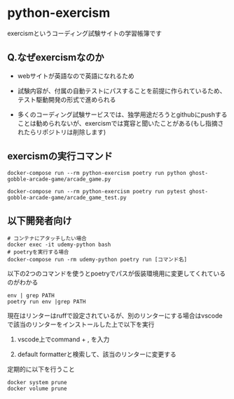 # python-exercism

exercismというコーディング試験サイトの学習帳簿です

## Q.なぜexercismなのか

* webサイトが英語なので英語になれるため

* 試験内容が、付属の自動テストにパスすることを前提に作られているため、テスト駆動開発の形式で進められる

* 多くのコーディング試験サービスでは、独学用途だろうとgithubにpushすることは勧められないが、exercismでは寛容と聞いたことがある(もし指摘されたらリポジトリは削除します)

## exercismの実行コマンド

~~~
docker-compose run --rm python-exercism poetry run python ghost-gobble-arcade-game/arcade_game.py

docker-compose run --rm python-exercism poetry run pytest ghost-gobble-arcade-game/arcade_game_test.py
~~~


## 以下開発者向け

~~~
# コンテナにアタッチしたい場合
docker exec -it udemy-python bash
# poetryを実行する場合
docker-compose run -rm udemy-python poetry run [コマンド名]
~~~

以下の2つのコマンドを使うとpoetryでパスが仮装環境用に変更してくれているのがわかる
~~~
env | grep PATH
poetry run env |grep PATH
~~~

現在はリンターはruffで設定されているが、別のリンターにする場合はvscodeで該当のリンターをインストールした上で以下を実行

1. vscode上でcommand + , を入力

2. default formatterと検索して、該当のリンターに変更する

定期的に以下を行うこと

~~~
docker system prune
docker volume prune
~~~